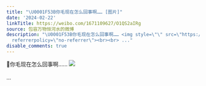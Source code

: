 ```yaml
---
title: "\U0001F53B你毛现在怎么回事啊…… [图片]"
date: '2024-02-22'
linkTitle: https://weibo.com/1671109627/O1QS2aIRg
source: 包容万物恒河水的微博
description: "\U0001F53B你毛现在怎么回事啊…… <img style=\"\" src=\"https://tvax3.sinaimg.cn/large/639b1bfbgy1hn2ub71dprj20zu1s6wlr.jpg\"
  referrerpolicy=\"no-referrer\"><br><br> ..."
disable_comments: true
---
```

🔻你毛现在怎么回事啊…… <img style="" src="https://tvax3.sinaimg.cn/large/639b1bfbgy1hn2ub71dprj20zu1s6wlr.jpg" referrerpolicy="no-referrer"><br><br> ...